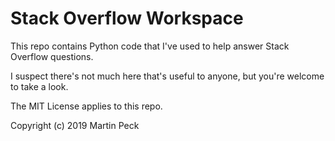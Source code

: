 # Stack Overflow Workspace

This repo contains Python code that I've used to help answer Stack Overflow questions.

I suspect there's not much here that's useful to anyone, but you're welcome to take a look.

The MIT License applies to this repo.

Copyright (c) 2019 Martin Peck